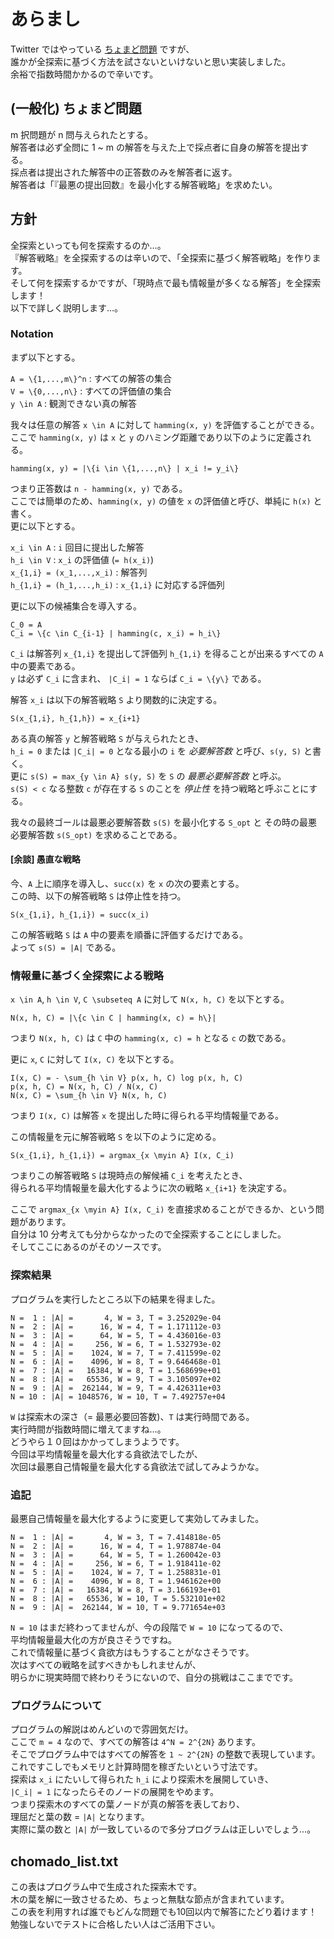 # あらまし

Twitter ではやっている [ちょまど問題][chomado] ですが、  
誰かが全探索に基づく方法を試さないといけないと思い実装しました。  
余裕で指数時間かかるので辛いです。

[chomado]: http://togetter.com/li/682030 "何回で満点とれる？【ちょまど問題に挑む人々】 - Togetterまとめ"

## (一般化) ちょまど問題

m 択問題が n 問与えられたとする。  
解答者は必ず全問に 1 ~ m の解答を与えた上で採点者に自身の解答を提出する。  
採点者は提出された解答中の正答数のみを解答者に返す。  
解答者は「『最悪の提出回数』を最小化する解答戦略」を求めたい。  


## 方針

全探索といっても何を探索するのか…。  
『解答戦略』を全探索するのは辛いので、「全探索に基づく解答戦略」を作ります。  
そして何を探索するかですが、「現時点で最も情報量が多くなる解答」を全探索します！  
以下で詳しく説明します…。  

### Notation

まず以下とする。

`A = \{1,...,m\}^n` : すべての解答の集合  
`V = \{0,...,n\}`   : すべての評価値の集合  
`y \in A`           : 観測できない真の解答  

我々は任意の解答 `x \in A` に対して `hamming(x, y)` を評価することができる。  
ここで `hamming(x, y)` は `x` と `y` のハミング距離であり以下のように定義される。  

`hamming(x, y) = |\{i \in \{1,...,n\} | x_i != y_i\}`  

つまり正答数は `n - hamming(x, y)` である。  
ここでは簡単のため、`hamming(x, y)` の値を `x` の評価値と呼び、単純に `h(x)` と書く。  
更に以下とする。  

`x_i \in A` : `i` 回目に提出した解答  
`h_i \in V` : `x_i` の評価値 (`= h(x_i)`)  
`x_{1,i} = (x_1,...,x_i)` : 解答列  
`h_{1,i} = (h_1,...,h_i)` : `x_{1,i}` に対応する評価列  

更に以下の候補集合を導入する。  

`C_0 = A`  
`C_i = \{c \in C_{i-1} | hamming(c, x_i) = h_i\}`  

`C_i` は解答列 `x_{1,i}` を提出して評価列 `h_{1,i}` を得ることが出来るすべての `A` 中の要素である。  
`y` は必ず `C_i` に含まれ、 `|C_i| = 1` ならば `C_i = \{y\}` である。  

解答 `x_i` は以下の解答戦略 `S` より関数的に決定する。

`S(x_{1,i}, h_{1,h}) = x_{i+1}`

ある真の解答 `y` と解答戦略 `S` が与えられたとき、  
`h_i = 0` または `|C_i| = 0` となる最小の `i` を _必要解答数_ と呼び、`s(y, S)` と書く。  
更に `s(S) = max_{y \in A} s(y, S)` を `S` の _最悪必要解答数_ と呼ぶ。  
`s(S) < c` なる整数 `c` が存在する `S` のことを _停止性_ を持つ戦略と呼ぶことにする。

我々の最終ゴールは最悪必要解答数 `s(S)` を最小化する `S_opt` と
その時の最悪必要解答数 `s(S_opt)` を求めることである。



#### [余談] 愚直な戦略

今、`A` 上に順序を導入し、`succ(x)` を `x` の次の要素とする。  
この時、以下の解答戦略 `S` は停止性を持つ。  

`S(x_{1,i}, h_{1,i}) = succ(x_i)`  

この解答戦略 `S` は `A` 中の要素を順番に評価するだけである。  
よって `s(S) = |A|` である。  



### 情報量に基づく全探索による戦略

`x \in A`, `h \in V`, `C \subseteq A` に対して `N(x, h, C)` を以下とする。  

`N(x, h, C) = |\{c \in C | hamming(x, c) = h\}|`  

つまり `N(x, h, C)` は `C` 中の `hamming(x, c) = h` となる `c` の数である。  

更に `x`, `C` に対して `I(x, C)` を以下とする。  

`I(x, C) = - \sum_{h \in V} p(x, h, C) log p(x, h, C)`  
`p(x, h, C) = N(x, h, C) / N(x, C)`  
`N(x, C) = \sum_{h \in V} N(x, h, C)`  

つまり `I(x, C)` は解答 `x` を提出した時に得られる平均情報量である。  

この情報量を元に解答戦略 `S` を以下のように定める。

`S(x_{1,i}, h_{1,i}) = argmax_{x \myin A} I(x, C_i)`  

つまりこの解答戦略 `S` は現時点の解候補 `C_i` を考えたとき、  
得られる平均情報量を最大化するように次の戦略 `x_{i+1}` を決定する。  

ここで `argmax_{x \myin A} I(x, C_i)` を直接求めることができるか、という問題があります。  
自分は 10 分考えても分からなかったので全探索することにしました。  
そしてここにあるのがそのソースです。  


### 探索結果

プログラムを実行したところ以下の結果を得ました。

    N =  1 : |A| =       4, W = 3, T = 3.252029e-04
    N =  2 : |A| =      16, W = 4, T = 1.171112e-03
    N =  3 : |A| =      64, W = 5, T = 4.436016e-03
    N =  4 : |A| =     256, W = 6, T = 1.532793e-02
    N =  5 : |A| =    1024, W = 7, T = 7.411599e-02
    N =  6 : |A| =    4096, W = 8, T = 9.646468e-01
    N =  7 : |A| =   16384, W = 8, T = 1.568699e+01
    N =  8 : |A| =   65536, W = 9, T = 3.105097e+02
    N =  9 : |A| =  262144, W = 9, T = 4.426311e+03
    N = 10 : |A| = 1048576, W = 10, T = 7.492757e+04

`W` は探索木の深さ（= 最悪必要回答数)、`T` は実行時間である。  
実行時間が指数時間に増えてますね…。  
どうやら１０回はかかってしまうようです。  
今回は平均情報量を最大化する貪欲法でしたが、  
次回は最悪自己情報量を最大化する貪欲法で試してみようかな。

### 追記

最悪自己情報量を最大化するように変更して実効してみました。

    N =  1 : |A| =       4, W = 3, T = 7.414818e-05
    N =  2 : |A| =      16, W = 4, T = 1.978874e-04
    N =  3 : |A| =      64, W = 5, T = 1.260042e-03
    N =  4 : |A| =     256, W = 6, T = 1.918411e-02
    N =  5 : |A| =    1024, W = 7, T = 1.258831e-01
    N =  6 : |A| =    4096, W = 8, T = 1.946162e+00
    N =  7 : |A| =   16384, W = 8, T = 3.166193e+01
    N =  8 : |A| =   65536, W = 10, T = 5.532101e+02
    N =  9 : |A| =  262144, W = 10, T = 9.771654e+03

`N = 10` はまだ終わってませんが、今の段階で `W = 10` になってるので、  
平均情報量最大化の方が良さそうですね。  
これで情報量に基づく貪欲方はもうすることがなさそうです。  
次はすべての戦略を試すべきかもしれませんが、  
明らかに現実時間で終わりそうにないので、自分の挑戦はここまでです。


### プログラムについて

プログラムの解説はめんどいので雰囲気だけ。  
ここで `m = 4` なので、すべての解答は `4^N = 2^{2N}` あります。  
そこでプログラム中ではすべての解答を `1 ~ 2^{2N}` の整数で表現しています。  
これですこしでもメモリと計算時間を稼ぎたいという寸法です。  
探索は `x_i` にたいして得られた `h_i` により探索木を展開していき、  
`|C_i| = 1` になったらそのノードの展開をやめます。  
つまり探索木のすべての葉ノードが真の解答を表しており、  
理屈だと葉の数 = `|A|` となります。  
実際に葉の数と `|A|` が一致しているので多分プログラムは正しいでしょう…。


## chomado_list.txt

この表はプログラム中で生成された探索木です。  
木の葉を解に一致させるため、ちょっと無駄な節点が含まれています。  
この表を利用すれば誰でもどんな問題でも10回以内で解答にたどり着けます！  
勉強しないでテストに合格したい人はご活用下さい。
